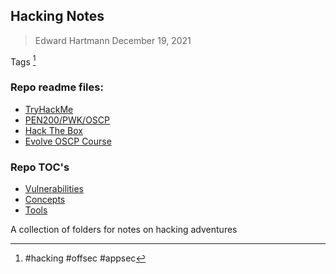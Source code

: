 ## Hacking Notes
> Edward Hartmann
> December 19, 2021

Tags [^1]
### Repo readme files:
- [TryHackMe](TryHackMe/TryHackMe%20-%20Glossary.md)
- [PEN200/PWK/OSCP](oscp/README-OSCP.md)
- [Hack The Box](HackTheBox/README-HTB.md)
- [Evolve OSCP Course](Evolve-OSCP/README-Evo_OSCP.md)

### Repo TOC's
- [Vulnerabilities](Knowledge%20Base/Vulnerabilities/01%20Vulnerabilities%20Glossary.md)
- [Concepts](Knowledge%20Base/Concepts/01%20Concepts%20Glossary.md)
- [Tools](Tools,%20Binaries,%20and%20Programs/Tools%20Glossary.md)

A collection of folders for notes on hacking adventures

[^1]: #hacking #offsec #appsec


